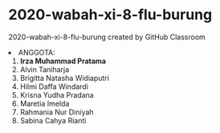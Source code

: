 # 2020-wabah-xi-8-flu-burung
2020-wabah-xi-8-flu-burung created by GitHub Classroom
<li>ANGGOTA:

<ol><li><b>Irza Muhammad Pratama</b>
<li>Alvin Taniharja
<li>Brigitta Natasha Widiaputri
<li>Hilmi Daffa Windardi
<li>Krisna Yudha Pradana
<li>Maretia Imelda
<li>Rahmania Nur Diniyah
<li>Sabina Cahya Rianti
